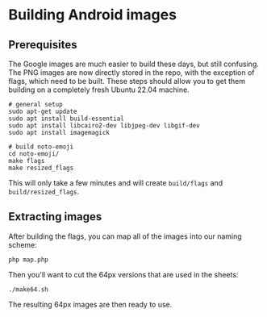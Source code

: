 # Building Android images

## Prerequisites

The Google images are much easier to build these days, but still confusing.
The PNG images are now directly stored in the repo, with the exception of flags, which need to be built.
These steps should allow you to get them building on a completely fresh Ubuntu 22.04 machine.

    # general setup
    sudo apt-get update
    sudo apt install build-essential
    sudo apt install libcairo2-dev libjpeg-dev libgif-dev
    sudo apt install imagemagick

    # build noto-emoji
    cd noto-emoji/
    make flags
    make resized_flags

This will only take a few minutes and will create `build/flags` and `build/resized_flags`.


## Extracting images

After building the flags, you can map all of the images into our naming scheme:

    php map.php

Then you'll want to cut the 64px versions that are used in the sheets:

    ./make64.sh

The resulting 64px images are then ready to use.
